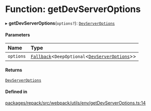 # Function: getDevServerOptions

▸ **getDevServerOptions**(`options?`): [`DevServerOptions`](../interfaces/DevServerOptions.md)

#### Parameters

| Name | Type |
| :------ | :------ |
| `options` | [`Fallback`](../interfaces/Fallback.md)<`DeepOptional`<[`DevServerOptions`](../interfaces/DevServerOptions.md)\>\> |

#### Returns

[`DevServerOptions`](../interfaces/DevServerOptions.md)

#### Defined in

[packages/repack/src/webpack/utils/env/getDevServerOptions.ts:14](https://github.com/callstack/repack/blob/a78f6b9/packages/repack/src/webpack/utils/env/getDevServerOptions.ts#L14)
